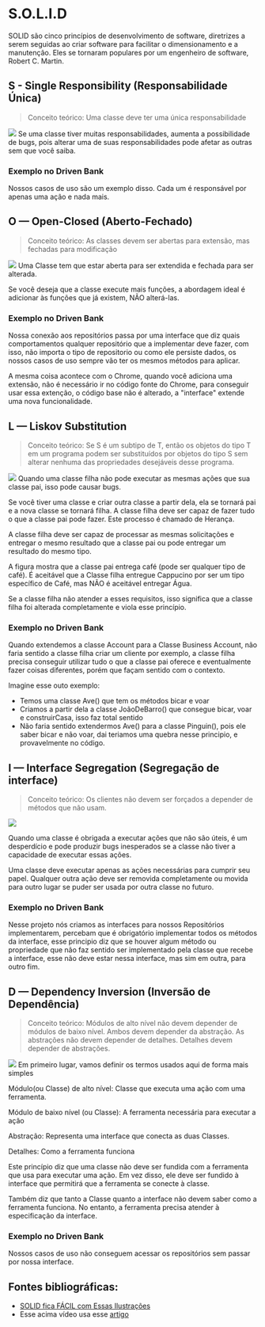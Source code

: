 # S.O.L.I.D
SOLID são cinco princípios de desenvolvimento de software, diretrizes a serem seguidas ao criar software para facilitar o dimensionamento e a manutenção. Eles se tornaram populares por um engenheiro de software, Robert C. Martin.

## S - Single Responsibility (Responsabilidade Única)
> Conceito teórico: Uma classe deve ter uma única responsabilidade

![](https://miro.medium.com/v2/resize:fit:720/format:webp/1*P3oONz9Da3Tc1w97fMV73Q.png)
Se uma classe tiver muitas responsabilidades, aumenta a possibilidade de bugs, pois alterar uma de suas responsabilidades pode afetar as outras sem que você saiba.

### Exemplo no Driven Bank
Nossos casos de uso são um exemplo disso. Cada um é responsável por apenas uma ação e nada mais.

## O — Open-Closed (Aberto-Fechado)
> Conceito teórico: As classes devem ser abertas para extensão, mas fechadas para modificação

![](https://miro.medium.com/v2/resize:fit:720/format:webp/1*0MtFBmm6L2WVM04qCJOZPQ.png)
Uma Classe tem que estar aberta para ser extendida e fechada para ser alterada.

Se você deseja que a classe execute mais funções, a abordagem ideal é adicionar às funções que já existem, NÃO alterá-las.

### Exemplo no Driven Bank
Nossa conexão aos repositórios passa por uma interface que diz quais comportamentos qualquer repositório que a implementar deve fazer, com isso, não importa o tipo de repositorio ou como ele persiste dados, os nossos casos de uso sempre vão ter os mesmos métodos para aplicar.

A mesma coisa acontece com o Chrome, quando você adiciona uma extensão, não é necessário ir no código fonte do Chrome, para conseguir usar essa extenção, o código base não é alterado, a "interface" extende uma nova funcionalidade.

## L — Liskov Substitution
> Conceito teórico: Se S é um subtipo de T, então os objetos do tipo T em um programa podem ser substituídos por objetos do tipo S sem alterar nenhuma das propriedades desejáveis desse programa.

![](https://miro.medium.com/v2/resize:fit:720/format:webp/1*yKk2XKJaCLNlDxQMx1r55Q.png)
Quando uma classe filha não pode executar as mesmas ações que sua classe pai, isso pode causar bugs.

Se você tiver uma classe e criar outra classe a partir dela, ela se tornará pai e a nova classe se tornará filha. A classe filha deve ser capaz de fazer tudo o que a classe pai pode fazer. Este processo é chamado de Herança.

A classe filha deve ser capaz de processar as mesmas solicitações e entregar o mesmo resultado que a classe pai ou pode entregar um resultado do mesmo tipo.

A figura mostra que a classe pai entrega café (pode ser qualquer tipo de café). É aceitável que a Classe filha entregue Cappucino por ser um tipo específico de Café, mas NÃO é aceitável entregar Água.

Se a classe filha não atender a esses requisitos, isso significa que a classe filha foi alterada completamente e viola esse princípio.

### Exemplo no Driven Bank
Quando extendemos a classe Account para a Classe Business Account, não faria sentido a classe filha criar um cliente por exemplo, a classe filha precisa conseguir utilizar tudo o que a classe pai oferece e eventualmente fazer coisas diferentes, porém que façam sentido com o contexto.

Imagine esse outo exemplo:
- Temos uma classe Ave() que tem os métodos bicar e voar
- Criamos a partir dela a classe JoãoDeBarro() que consegue bicar, voar e construirCasa, isso faz total sentido
- Não faria sentido extendermos Ave() para a classe Pinguin(), pois ele saber bicar e não voar, dai teriamos uma quebra nesse principio, e provavelmente no código.

## I — Interface Segregation (Segregação de interface)
> Conceito teórico: Os clientes não devem ser forçados a depender de métodos que não usam.

![](https://miro.medium.com/v2/resize:fit:720/format:webp/1*2hmyR9L43Vm64MYxj4Y89w.png)

Quando uma classe é obrigada a executar ações que não são úteis, é um desperdício e pode produzir bugs inesperados se a classe não tiver a capacidade de executar essas ações.

Uma classe deve executar apenas as ações necessárias para cumprir seu papel. Qualquer outra ação deve ser removida completamente ou movida para outro lugar se puder ser usada por outra classe no futuro.

### Exemplo no Driven Bank
Nesse projeto nós criamos as interfaces para nossos Repositórios implementarem, percebam que é obrigatório implementar todos os métodos da interface, esse principio diz que se houver algum método ou propriedade que não faz sentido ser implementado pela classe que recebe a interface, esse não deve estar nessa interface, mas sim em outra, para outro fim.

## D — Dependency Inversion (Inversão de Dependência)
> Conceito teórico: Módulos de alto nível não devem depender de módulos de baixo nível. Ambos devem depender da abstração. As abstrações não devem depender de detalhes. Detalhes devem depender de abstrações.

![](https://miro.medium.com/v2/resize:fit:720/format:webp/1*Qk8tDmjQlyvwKxNTfXIo0Q.png)
Em primeiro lugar, vamos definir os termos usados aqui de forma mais simples

Módulo(ou Classe) de alto nível: Classe que executa uma ação com uma ferramenta.

Módulo de baixo nível (ou Classe): A ferramenta necessária para executar a ação

Abstração: Representa uma interface que conecta as duas Classes.

Detalhes: Como a ferramenta funciona

Este princípio diz que uma classe não deve ser fundida com a ferramenta que usa para executar uma ação. Em vez disso, ele deve ser fundido à interface que permitirá que a ferramenta se conecte à classe.

Também diz que tanto a Classe quanto a interface não devem saber como a ferramenta funciona. No entanto, a ferramenta precisa atender à especificação da interface.

### Exemplo no Driven Bank
Nossos casos de uso não conseguem acessar os repositórios sem passar por nossa interface.

## Fontes bibliográficas:
- [SOLID fica FÁCIL com Essas Ilustrações](https://www.youtube.com/watch?v=6SfrO3D4dHM)
- Esse acima vídeo usa esse [artigo](https://medium.com/backticks-tildes/the-s-o-l-i-d-principles-in-pictures-b34ce2f1e898)